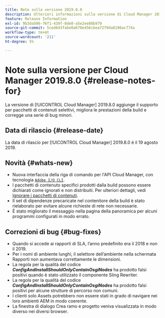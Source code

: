 ```yaml
---
title: Note sulla versione 2019.8.0
description: Ulteriori informazioni sulla versione di Cloud Manager 2019.8.0.
feature: Release Information
exl-id: 9b3da506-76f1-439f-8de0-a5e2ee88b979
source-git-commit: 5ced643fabe0a670e456cbea72f9da8196ac774a
workflow-type: tm+mt
source-wordcount: '211'
ht-degree: 5%

---
```


# Note sulla versione per Cloud Manager 2019.8.0 {#release-notes-for}

La versione di [!UICONTROL Cloud Manager] 2019.8.0 aggiunge il supporto per pacchetti di contenuti selettivi, migliora le prestazioni della build e corregge una serie di bug minori.

## Data di rilascio {#release-date}

La data di rilascio per [!UICONTROL Cloud Manager] 2019.8.0 è il 19 agosto 2019.

## Novità {#whats-new}

* Nuova interfaccia della riga di comando per l&#39;API Cloud Manager, con tecnologia [`Adobe I/O CLI`](https://github.com/adobe/aio-cli-plugin-cloudmanager).
* I pacchetti di contenuto specifici prodotti dalla build possono essere dichiarati come ignorati e non distribuiti. Per ulteriori dettagli, vedi [Ignorare i pacchetti di contenuti](/help/getting-started/project-setup.md#skipping-content-packages).
* Il set di dipendenze precaricate nel contenitore della build è stato rielaborato per evitare alcune richieste di rete non necessarie.
* È stato migliorato il messaggio nella pagina della panoramica per alcuni programmi configurati in modo errato.

## Correzioni di bug {#bug-fixes}

* Quando si accede ai rapporti di SLA, l’anno predefinito era il 2018 e non il 2019.
* Per i nomi di ambiente lunghi, il selettore dell’ambiente nella schermata Rapporti non aumentava correttamente le dimensioni.
* La regola per la qualità del codice ***ConfigAndInstallShouldOnlyContainOsgiNodes*** ha prodotto falsi positivi quando è stato utilizzato il componente Sling Rewriter.
* La regola per la qualità del codice ***ConfigAndInstallShouldOnlyContainOsgiNodes*** ha prodotto falsi positivi per alcune strutture di percorso non comuni.
* I clienti solo Assets potrebbero non essere stati in grado di navigare nei loro ambienti AEM in modo coerente.
* La finestra di dialogo Crea ramo e progetto veniva visualizzata in modo diverso nei diversi browser.

